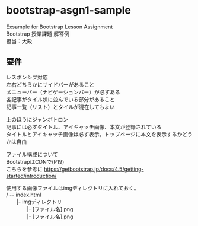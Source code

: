 # bootstrap-asgn1-sample
Exsample for Bootstrap Lesson Assignment  
Bootstrap 授業課題 解答例  
担当：大政

## 要件

レスポンシブ対応  
左右どちらかにサイドバーがあること  
メニューバー（ナビゲーションバー）が必ずある  
各記事がタイル状に並んでいる部分があること  
記事一覧（リスト）とタイルが混在してもよい

上のほうにジャンボトロン    
記事には必ずタイトル、アイキャッチ画像、本文が登録されている  
タイトルとアイキャッチ画像は必ず表示。トップページに本文を表示するかどうかは自由 

 ファイル構成について  
 BootstrapはCDNで(P19)  
こちらを参考に https://getbootstrap.jp/docs/4.5/getting-started/introduction/  

使用する画像ファイルはimgディレクトリに入れておく。  
 / -- index.html  
　　|- imgディレクトリ  
　　　　|- [ファイル名].png  
　　　　|- [ファイル名].png   
